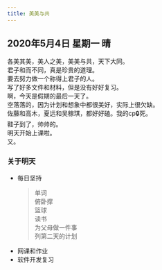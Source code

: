 ```yaml
---
title: 美美与共
---
```

## 2020年5月4日 星期一 晴
各美其美，美人之美，美美与共，天下大同。  
君子和而不同，真是珍贵的道理。  
要去努力做一个称得上君子的人。  
写了好多文件和材料，但是没有好好复习。  
啊，今天是假期的最后一天了。  
空落落的，因为计划和想象中都很美好，实际上很欠缺。  
佐藤和高木，夏远和吴稼琪，都好好磕。我的cp🔒死。  
鞋子到了，帅帅的。  
明天开始上课啦。  
又。  
### 关于明天
* 每日坚持
	> 单词  
	> 俯卧撑  
	> 篮球  
	> 读书  
	> 为父母做一件事  
	> 列第二天的计划  
* 网课和作业  
* 软件开发复习  